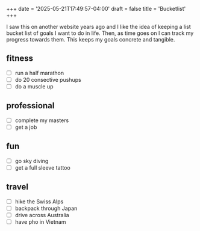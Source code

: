 +++
date = '2025-05-21T17:49:57-04:00'
draft = false
title = 'Bucketlist'
+++

I saw this on another website years ago and I like the idea of keeping a list bucket list of goals I want to do in life. Then, as time goes on I can track my progress towards them. This keeps my goals concrete and tangible.

## fitness
- [ ] run a half marathon
- [ ] do 20 consective pushups
- [ ] do a muscle up

## professional
- [ ] complete my masters
- [ ] get a job
## fun
- [ ] go sky diving
- [ ] get a full sleeve tattoo

## travel
- [ ] hike the Swiss Alps
- [ ] backpack through Japan
- [ ] drive across Australia
- [ ] have pho in Vietnam